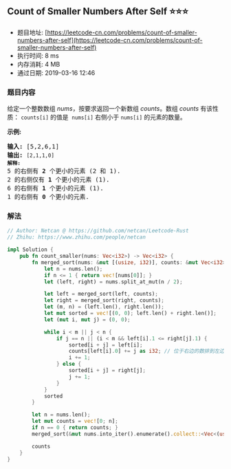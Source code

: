 ## Count of Smaller Numbers After Self :star::star::star:
- 题目地址: [https://leetcode-cn.com/problems/count-of-smaller-numbers-after-self](https://leetcode-cn.com/problems/count-of-smaller-numbers-after-self)
- 执行时间: 8 ms 
- 内存消耗: 4 MB
- 通过日期: 2019-03-16 12:46

### 题目内容
<p>给定一个整数数组 <em>nums</em>，按要求返回一个新数组 <em>counts</em>。数组 <em>counts</em> 有该性质： <code>counts[i]</code> 的值是  <code>nums[i]</code> 右侧小于 <code>nums[i]</code> 的元素的数量。</p>

<p><strong>示例:</strong></p>

<pre><strong>输入:</strong> [5,2,6,1]
<strong>输出:</strong> <code>[2,1,1,0] 
<strong>解释:</strong></code>
5 的右侧有 <strong>2 </strong>个更小的元素 (2 和 1).
2 的右侧仅有 <strong>1 </strong>个更小的元素 (1).
6 的右侧有 <strong>1 </strong>个更小的元素 (1).
1 的右侧有 <strong>0 </strong>个更小的元素.
</pre>


### 解法
```rust
// Author: Netcan @ https://github.com/netcan/Leetcode-Rust
// Zhihu: https://www.zhihu.com/people/netcan

impl Solution {
    pub fn count_smaller(nums: Vec<i32>) -> Vec<i32> {
        fn merged_sort(nums: &mut [(usize, i32)], counts: &mut Vec<i32>) -> Vec<(usize, i32)> {
            let n = nums.len();
            if n <= 1 { return vec![nums[0]]; }
            let (left, right) = nums.split_at_mut(n / 2);

            let left = merged_sort(left, counts);
            let right = merged_sort(right, counts);
            let (m, n) = (left.len(), right.len());
            let mut sorted = vec![(0, 0); left.len() + right.len()];
            let (mut i, mut j) = (0, 0);

            while i < m || j < n {
                if j == n || (i < m && left[i].1 <= right[j].1) {
                    sorted[i + j] = left[i];
                    counts[left[i].0] += j as i32; // 位于右边的数排到左边的都是小于这个数
                    i += 1;
                } else {
                    sorted[i + j] = right[j];
                    j += 1;
                }
            }
            sorted
        }

        let n = nums.len();
        let mut counts = vec![0; n];
        if n == 0 { return counts; }
        merged_sort(&mut nums.into_iter().enumerate().collect::<Vec<(usize, i32)>>(), &mut counts);

        counts
    }
}

```
